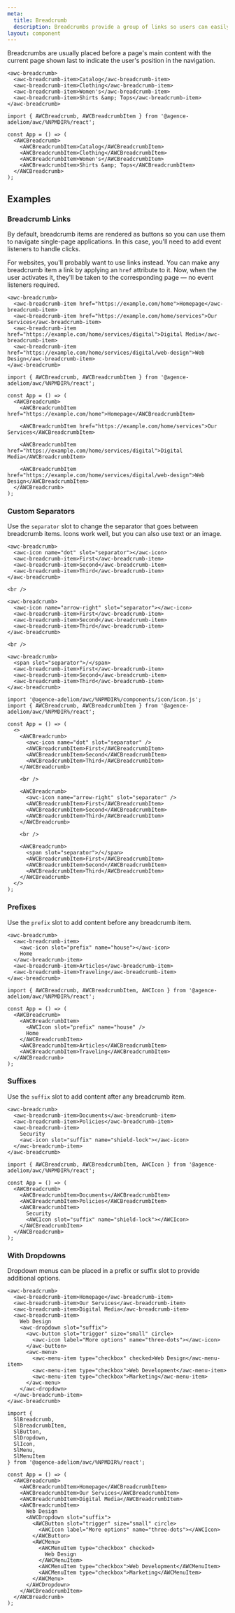 ```yaml
---
meta:
  title: Breadcrumb
  description: Breadcrumbs provide a group of links so users can easily navigate a website's hierarchy.
layout: component
---
```


Breadcrumbs are usually placed before a page's main content with the current page shown last to indicate the user's position in the navigation.

```html:preview
<awc-breadcrumb>
  <awc-breadcrumb-item>Catalog</awc-breadcrumb-item>
  <awc-breadcrumb-item>Clothing</awc-breadcrumb-item>
  <awc-breadcrumb-item>Women's</awc-breadcrumb-item>
  <awc-breadcrumb-item>Shirts &amp; Tops</awc-breadcrumb-item>
</awc-breadcrumb>
```

```jsx:react
import { AWCBreadcrumb, AWCBreadcrumbItem } from '@agence-adeliom/awc/%NPMDIR%/react';

const App = () => (
  <AWCBreadcrumb>
    <AWCBreadcrumbItem>Catalog</AWCBreadcrumbItem>
    <AWCBreadcrumbItem>Clothing</AWCBreadcrumbItem>
    <AWCBreadcrumbItem>Women's</AWCBreadcrumbItem>
    <AWCBreadcrumbItem>Shirts &amp; Tops</AWCBreadcrumbItem>
  </AWCBreadcrumb>
);
```

## Examples

### Breadcrumb Links

By default, breadcrumb items are rendered as buttons so you can use them to navigate single-page applications. In this case, you'll need to add event listeners to handle clicks.

For websites, you'll probably want to use links instead. You can make any breadcrumb item a link by applying an `href` attribute to it. Now, when the user activates it, they'll be taken to the corresponding page — no event listeners required.

```html:preview
<awc-breadcrumb>
  <awc-breadcrumb-item href="https://example.com/home">Homepage</awc-breadcrumb-item>
  <awc-breadcrumb-item href="https://example.com/home/services">Our Services</awc-breadcrumb-item>
  <awc-breadcrumb-item href="https://example.com/home/services/digital">Digital Media</awc-breadcrumb-item>
  <awc-breadcrumb-item href="https://example.com/home/services/digital/web-design">Web Design</awc-breadcrumb-item>
</awc-breadcrumb>
```

```jsx:react
import { AWCBreadcrumb, AWCBreadcrumbItem } from '@agence-adeliom/awc/%NPMDIR%/react';

const App = () => (
  <AWCBreadcrumb>
    <AWCBreadcrumbItem href="https://example.com/home">Homepage</AWCBreadcrumbItem>

    <AWCBreadcrumbItem href="https://example.com/home/services">Our Services</AWCBreadcrumbItem>

    <AWCBreadcrumbItem href="https://example.com/home/services/digital">Digital Media</AWCBreadcrumbItem>

    <AWCBreadcrumbItem href="https://example.com/home/services/digital/web-design">Web Design</AWCBreadcrumbItem>
  </AWCBreadcrumb>
);
```

### Custom Separators

Use the `separator` slot to change the separator that goes between breadcrumb items. Icons work well, but you can also use text or an image.

```html:preview
<awc-breadcrumb>
  <awc-icon name="dot" slot="separator"></awc-icon>
  <awc-breadcrumb-item>First</awc-breadcrumb-item>
  <awc-breadcrumb-item>Second</awc-breadcrumb-item>
  <awc-breadcrumb-item>Third</awc-breadcrumb-item>
</awc-breadcrumb>

<br />

<awc-breadcrumb>
  <awc-icon name="arrow-right" slot="separator"></awc-icon>
  <awc-breadcrumb-item>First</awc-breadcrumb-item>
  <awc-breadcrumb-item>Second</awc-breadcrumb-item>
  <awc-breadcrumb-item>Third</awc-breadcrumb-item>
</awc-breadcrumb>

<br />

<awc-breadcrumb>
  <span slot="separator">/</span>
  <awc-breadcrumb-item>First</awc-breadcrumb-item>
  <awc-breadcrumb-item>Second</awc-breadcrumb-item>
  <awc-breadcrumb-item>Third</awc-breadcrumb-item>
</awc-breadcrumb>
```

```jsx:react
import '@agence-adeliom/awc/%NPMDIR%/components/icon/icon.js';
import { AWCBreadcrumb, AWCBreadcrumbItem } from '@agence-adeliom/awc/%NPMDIR%/react';

const App = () => (
  <>
    <AWCBreadcrumb>
      <awc-icon name="dot" slot="separator" />
      <AWCBreadcrumbItem>First</AWCBreadcrumbItem>
      <AWCBreadcrumbItem>Second</AWCBreadcrumbItem>
      <AWCBreadcrumbItem>Third</AWCBreadcrumbItem>
    </AWCBreadcrumb>

    <br />

    <AWCBreadcrumb>
      <awc-icon name="arrow-right" slot="separator" />
      <AWCBreadcrumbItem>First</AWCBreadcrumbItem>
      <AWCBreadcrumbItem>Second</AWCBreadcrumbItem>
      <AWCBreadcrumbItem>Third</AWCBreadcrumbItem>
    </AWCBreadcrumb>

    <br />

    <AWCBreadcrumb>
      <span slot="separator">/</span>
      <AWCBreadcrumbItem>First</AWCBreadcrumbItem>
      <AWCBreadcrumbItem>Second</AWCBreadcrumbItem>
      <AWCBreadcrumbItem>Third</AWCBreadcrumbItem>
    </AWCBreadcrumb>
  </>
);
```

### Prefixes

Use the `prefix` slot to add content before any breadcrumb item.

```html:preview
<awc-breadcrumb>
  <awc-breadcrumb-item>
    <awc-icon slot="prefix" name="house"></awc-icon>
    Home
  </awc-breadcrumb-item>
  <awc-breadcrumb-item>Articles</awc-breadcrumb-item>
  <awc-breadcrumb-item>Traveling</awc-breadcrumb-item>
</awc-breadcrumb>
```

```jsx:react
import { AWCBreadcrumb, AWCBreadcrumbItem, AWCIcon } from '@agence-adeliom/awc/%NPMDIR%/react';

const App = () => (
  <AWCBreadcrumb>
    <AWCBreadcrumbItem>
      <AWCIcon slot="prefix" name="house" />
      Home
    </AWCBreadcrumbItem>
    <AWCBreadcrumbItem>Articles</AWCBreadcrumbItem>
    <AWCBreadcrumbItem>Traveling</AWCBreadcrumbItem>
  </AWCBreadcrumb>
);
```

### Suffixes

Use the `suffix` slot to add content after any breadcrumb item.

```html:preview
<awc-breadcrumb>
  <awc-breadcrumb-item>Documents</awc-breadcrumb-item>
  <awc-breadcrumb-item>Policies</awc-breadcrumb-item>
  <awc-breadcrumb-item>
    Security
    <awc-icon slot="suffix" name="shield-lock"></awc-icon>
  </awc-breadcrumb-item>
</awc-breadcrumb>
```

```jsx:react
import { AWCBreadcrumb, AWCBreadcrumbItem, AWCIcon } from '@agence-adeliom/awc/%NPMDIR%/react';

const App = () => (
  <AWCBreadcrumb>
    <AWCBreadcrumbItem>Documents</AWCBreadcrumbItem>
    <AWCBreadcrumbItem>Policies</AWCBreadcrumbItem>
    <AWCBreadcrumbItem>
      Security
      <AWCIcon slot="suffix" name="shield-lock"></AWCIcon>
    </AWCBreadcrumbItem>
  </AWCBreadcrumb>
);
```

### With Dropdowns

Dropdown menus can be placed in a prefix or suffix slot to provide additional options.

```html:preview
<awc-breadcrumb>
  <awc-breadcrumb-item>Homepage</awc-breadcrumb-item>
  <awc-breadcrumb-item>Our Services</awc-breadcrumb-item>
  <awc-breadcrumb-item>Digital Media</awc-breadcrumb-item>
  <awc-breadcrumb-item>
    Web Design
    <awc-dropdown slot="suffix">
      <awc-button slot="trigger" size="small" circle>
        <awc-icon label="More options" name="three-dots"></awc-icon>
      </awc-button>
      <awc-menu>
        <awc-menu-item type="checkbox" checked>Web Design</awc-menu-item>
        <awc-menu-item type="checkbox">Web Development</awc-menu-item>
        <awc-menu-item type="checkbox">Marketing</awc-menu-item>
      </awc-menu>
    </awc-dropdown>
  </awc-breadcrumb-item>
</awc-breadcrumb>
```

```jsx:react
import {
  SlBreadcrumb,
  SlBreadcrumbItem,
  SlButton,
  SlDropdown,
  SlIcon,
  SlMenu,
  SlMenuItem
} from '@agence-adeliom/awc/%NPMDIR%/react';

const App = () => (
  <AWCBreadcrumb>
    <AWCBreadcrumbItem>Homepage</AWCBreadcrumbItem>
    <AWCBreadcrumbItem>Our Services</AWCBreadcrumbItem>
    <AWCBreadcrumbItem>Digital Media</AWCBreadcrumbItem>
    <AWCBreadcrumbItem>
      Web Design
      <AWCDropdown slot="suffix">
        <AWCButton slot="trigger" size="small" circle>
          <AWCIcon label="More options" name="three-dots"></AWCIcon>
        </AWCButton>
        <AWCMenu>
          <AWCMenuItem type="checkbox" checked>
            Web Design
          </AWCMenuItem>
          <AWCMenuItem type="checkbox">Web Development</AWCMenuItem>
          <AWCMenuItem type="checkbox">Marketing</AWCMenuItem>
        </AWCMenu>
      </AWCDropdown>
    </AWCBreadcrumbItem>
  </AWCBreadcrumb>
);
```

